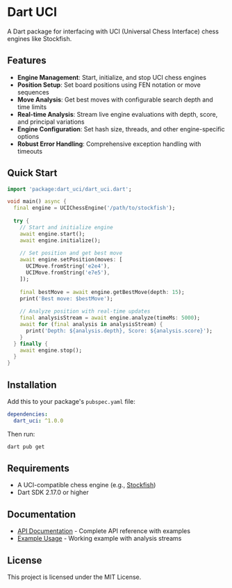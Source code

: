 # Dart UCI

A Dart package for interfacing with UCI (Universal Chess Interface) chess engines like Stockfish.

## Features

- **Engine Management**: Start, initialize, and stop UCI chess engines
- **Position Setup**: Set board positions using FEN notation or move sequences  
- **Move Analysis**: Get best moves with configurable search depth and time limits
- **Real-time Analysis**: Stream live engine evaluations with depth, score, and principal variations
- **Engine Configuration**: Set hash size, threads, and other engine-specific options
- **Robust Error Handling**: Comprehensive exception handling with timeouts

## Quick Start

```dart
import 'package:dart_uci/dart_uci.dart';

void main() async {
  final engine = UCIChessEngine('/path/to/stockfish');
  
  try {
    // Start and initialize engine
    await engine.start();
    await engine.initialize();
    
    // Set position and get best move
    await engine.setPosition(moves: [
      UCIMove.fromString('e2e4'),
      UCIMove.fromString('e7e5'),
    ]);
    
    final bestMove = await engine.getBestMove(depth: 15);
    print('Best move: $bestMove');
    
    // Analyze position with real-time updates
    final analysisStream = await engine.analyze(timeMs: 5000);
    await for (final analysis in analysisStream) {
      print('Depth: ${analysis.depth}, Score: ${analysis.score}');
    }
  } finally {
    await engine.stop();
  }
}
```

## Installation

Add this to your package's `pubspec.yaml` file:

```yaml
dependencies:
  dart_uci: ^1.0.0
```

Then run:
```bash
dart pub get
```

## Requirements

- A UCI-compatible chess engine (e.g., [Stockfish](https://stockfishchess.org/))
- Dart SDK 2.17.0 or higher

## Documentation

- [API Documentation](API_DOCUMENTATION.md) - Complete API reference with examples
- [Example Usage](example/dart_uci_example.dart) - Working example with analysis streams

## License

This project is licensed under the MIT License.
